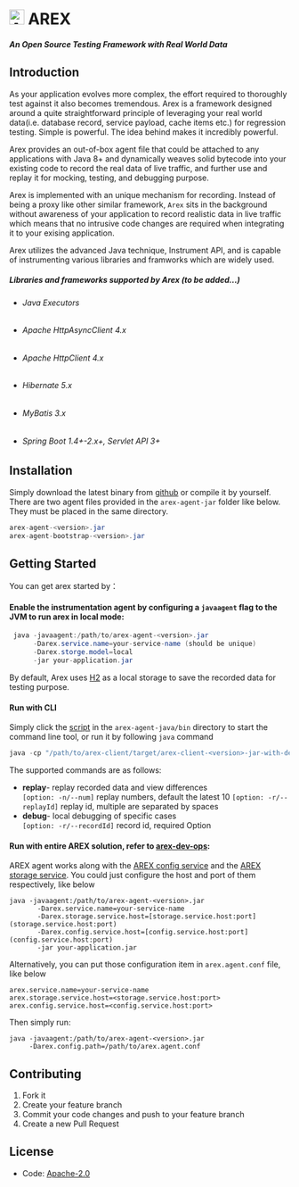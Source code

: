 # <img src="https://avatars.githubusercontent.com/u/103105168?s=200&v=4" alt="Arex Icon" width="27" height=""> AREX

##### An Open Source Testing Framework with Real World Data

## Introduction

As your application evolves more complex, the effort required to thoroughly test against it also becomes tremendous. Arex is a framework designed around a quite straightforward principle of leveraging your real world data(i.e. database record, service payload, cache items etc.) for regression testing. Simple is powerful. The idea behind makes it incredibly powerful.

Arex provides an out-of-box agent file that could be attached to any applications with Java 8+ and dynamically weaves solid  bytecode into your existing code to record the real data of live traffic, and further use and replay it for mocking, testing, and debugging purpose.

Arex is implemented with an unique mechanism for recording. Instead of being a proxy like other similar framework, `Arex` sits in the background without awareness of your application to record realistic data in live traffic which means that no intrusive code changes are required when integrating it to your exising application.

Arex utilizes the advanced Java technique, Instrument API, and is capable of instrumenting various libraries and framworks which are widely used.

##### Libraries and frameworks supported by Arex (to be added...) #####

- ###### Java Executors ######

- ###### Apache HttpAsyncClient 4.x ######

- ###### Apache HttpClient 4.x ######

- ###### Hibernate 5.x ######

- ###### MyBatis 3.x ######

- ###### Spring Boot 1.4+-2.x+, Servlet API 3+ ######



## Installation

Simply download the latest binary from [github]( https://github.com/arextest/releases) or compile it by yourself.\
There are two agent files provided in the `arex-agent-jar` folder like below. They must be placed in the same directory.

```java
arex-agent-<version>.jar
arex-agent-bootstrap-<version>.jar
```

## Getting Started

You can get arex started by：

#### Enable the instrumentation agent by configuring a `javaagent` flag to the JVM to run arex in local mode:

```java
 java -javaagent:/path/to/arex-agent-<version>.jar
      -Darex.service.name=your-service-name (should be unique)
      -Darex.storge.model=local
      -jar your-application.jar
```

By default, Arex uses [H2](https://www.h2database.com) as a local storage to save the recorded data for testing purpose.

#### Run with CLI

Simply click the [script]("http://www.google.com") in the `arex-agent-java/bin` directory to start the command line tool, or run it by following `java` command

 ```java
java -cp "/path/to/arex-client/target/arex-client-<version>-jar-with-dependencies.jar" io.arex.cli.ArexCli
 ```
The supported commands are as follows:
- **replay**- replay recorded data and view differences  
  `[option: -n/--num]` replay numbers, default the latest 10
  `[option: -r/--replayId]` replay id, multiple are separated by spaces
- **debug**- local debugging of specific cases  
  `[option: -r/--recordId]` record id, required Option

#### Run with entire AREX solution, refer to [arex-dev-ops](https://github.com/arextest/dev-ops/wiki):

AREX agent works along with the [AREX config service](https://github.com/arextest/arex-config) and the [AREX storage service](https://github.com/arextest/arex-storage).
You could just configure the host and port of them respectively, like below

 ```
java -javaagent:/path/to/arex-agent-<version>.jar
        -Darex.service.name=your-service-name
        -Darex.storage.service.host=[storage.service.host:port](storage.service.host:port) 
        -Darex.config.service.host=[config.service.host:port](config.service.host:port)
        -jar your-application.jar
 ```

Alternatively, you can put those configuration item in `arex.agent.conf` file, like below

```
arex.service.name=your-service-name  
arex.storage.service.host=<storage.service.host:port> 
arex.config.service.host=<config.service.host:port> 
```

Then simply run:

 ```
java -javaagent:/path/to/arex-agent-<version>.jar
      -Darex.config.path=/path/to/arex.agent.conf
 ```



## Contributing

1. Fork it
2. Create your feature branch
3. Commit your code changes and push to your feature branch
4. Create a new Pull Request



## License
- Code: [Apache-2.0](https://github.com/arextest/arex-agent-java/blob/LICENSE)
